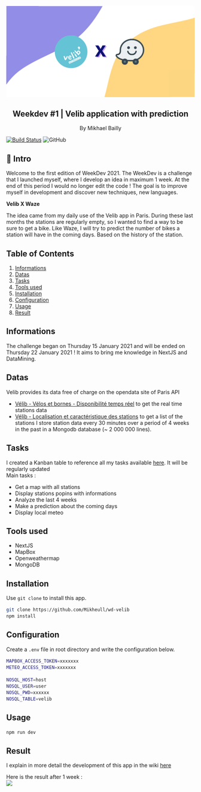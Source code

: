<p align="center">
    <img src="https://raw.githubusercontent.com/Mikheull/wd-velib/dev/public/images/Weekdev_banner%402x.png" />
    <h2 align="center">Weekdev #1 | Velib application with prediction</h2>
</p> 
<p align="center">By Mikhael Bailly</p>

[![Build Status](https://travis-ci.org/Mikheull/wd-velib.svg?branch=dev)](https://travis-ci.org/Mikheull/wd-velib)
![GitHub](https://img.shields.io/github/license/Mikheull/wd-velib)

## 🚀 Intro
Welcome to the first edition of WeekDev 2021. The WeekDev is a challenge that I launched myself, where I develop an idea in maximum 1 week. At the end of this period I would no longer edit the code ! The goal is to improve myself in development and discover new techniques, new languages.

**Velib X Waze**<br>

The idea came from my daily use of the Velib app in Paris. During these last months the stations are regularly empty, so I wanted to find a way to be sure to get a bike. Like Waze, I will try to predict the number of bikes a station will have in the coming days. Based on the history of the station.

## Table of Contents
1. [Informations](#informations)
2. [Datas](#datas)
3. [Tasks](#tasks)
4. [Tools used](#tools-used)
5. [Installation](#installation)
6. [Configuration](#configuration)
7. [Usage](#usage)
8. [Result](#result)


## Informations
The challenge began on Thursday 15 January 2021 and will be ended on Thursday 22 January 2021 ! It aims to bring me knowledge in NextJS and DataMining.

## Datas
Velib provides its data free of charge on the opendata site of Paris API
-  [Vélib - Vélos et bornes - Disponibilité temps réel](https://opendata.paris.fr/explore/dataset/velib-disponibilite-en-temps-reel/information/) to get the real time stations data 
-  [Vélib - Localisation et caractéristique des stations](https://opendata.paris.fr/explore/dataset/velib-emplacement-des-stations/information/) to get a list of the stations
I store station data every 30 minutes over a period of 4 weeks in the past in a Mongodb database (~ 2 000 000 lines).

## Tasks
I created a Kanban table to reference all my tasks available [here](https://github.com/Mikheull/wd-velib/projects/1). It will be regularly updated<br>
Main tasks :
- Get a map with all stations
- Display stations popins with informations
- Analyze the last 4 weeks
- Make a prediction about the coming days
- Display local meteo


## Tools used
- NextJS
- MapBox
- Openweathermap
- MongoDB

## Installation

Use `git clone` to install this app.

```bash
git clone https://github.com/Mikheull/wd-velib
npm install
```

## Configuration

Create a `.env` file in root directory and write the configuration below.

```bash
MAPBOX_ACCESS_TOKEN=xxxxxxx
METEO_ACCESS_TOKEN=xxxxxxx

NOSQL_HOST=host
NOSQL_USER=user
NOSQL_PWD=xxxxxx
NOSQL_TABLE=velib
```

## Usage

```bash
npm run dev
```


## Result
I explain in more detail the development of this app in the wiki [here](https://github.com/Mikheull/wd-velib/wiki)<br>

Here is the result after 1 week :<br>
<img src="https://raw.githubusercontent.com/Mikheull/wd-velib/dev/public/images/demo_map.gif">
